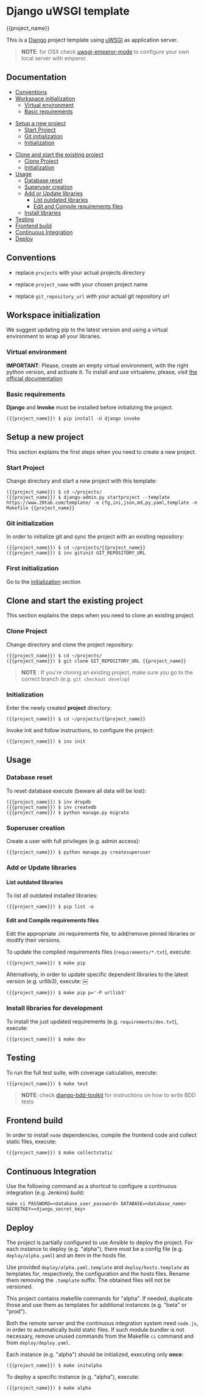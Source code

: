 # <!-- {% comment %} -->Django uWSGI template
<!-- {% endcomment %}--> {{project_name}}

This is a [Django](https://docs.djangoproject.com) project <!-- {% comment %} -->template<!-- {% endcomment %}--> using [uWSGI](https://uwsgi-docs.readthedocs.io) as application server.

> **NOTE**: for OSX check [uwsgi-emperor-mode](https://github.com/20tab/uwsgi-emperor-mode) to configure your own local server with emperor.

## Documentation

* [Conventions](#conventions)
* [Workspace initialization](#workspace-initialization)
    * [Virtual environment](#virtual-environment)
    * [Basic requirements](#basic-requirements)
<!-- {% comment %} -->
* [Setup a new project](#setup-a-new-project)
    * [Start Project](#start-project)
    * [Git initialization](#git-initialization)
    * [Initialization](#first-initialization)
<!-- {% endcomment %} -->
* [Clone and start the existing project](#clone-and-start-the-existing-project)
    * [Clone Project](#clone-project)
    * [Initialization](#initialization)
* [Usage](#usage)
    * [Database reset](#database-reset)
    * [Superuser creation](#superuser-creation)
    * [Add or Update libraries](#add-or-update-libraries)
        * [List outdated libraries](#list-outdated-libraries)
        * [Edit and Compile requirements files](#edit-and-compile-requirements-files)
    * [Install libraries](#install-libraries)
* [Testing](#testing)
* [Frontend build](#frontend-build)
* [Continuous Integration](#continuous-integration)
* [Deploy](#deploy)

## Conventions

- replace `projects` with your actual projects directory
<!-- {% comment %} -->
- replace `project_name` with your chosen project name

- replace `git_repository_url` with your actual git repository url
<!-- {% endcomment %} -->
## Workspace initialization

We suggest updating pip to the latest version and using a virtual environment to wrap all your libraries.

### Virtual environment

**IMPORTANT**: Please, create an empty virtual environment, with the right python version, and activate it.
To install and use virtualenv, please, visit [the official documentation](https://virtualenv.pypa.io)

### Basic requirements

**Django** and **Invoke** must be installed before initializing the project.

```shell
({{project_name}}) $ pip install -U django invoke
```

<!-- {% comment %} -->
## Setup a new project

This section explains the first steps when you need to create a new project.

### Start Project

Change directory and start a new project with this template:

```shell
({{project_name}}) $ cd ~/projects/
({{project_name}}) $ django-admin.py startproject --template https://www.20tab.com/template/ -e cfg,ini,json,md,py,yaml,template -n Makefile {{project_name}}
```

### Git initialization

In order to initialize git and sync the project with an existing repository:

```shell
({{project_name}}) $ cd ~/projects/{{project_name}}
({{project_name}}) $ inv gitinit GIT_REPOSITORY_URL
```

### First initialization

Go to the [initialization](#initialization) section
<!-- {% endcomment %} -->

## Clone and start the existing project

This section explains the steps when you need to clone an existing project.

### Clone Project

Change directory and clone the project repository:

```shell
({{project_name}}) $ cd ~/projects/
({{project_name}}) $ git clone GIT_REPOSITORY_URL {{project_name}}
```

> **NOTE** : If you're cloning an existing project, make sure you go to the correct branch (e.g. `git checkout develop`)

### Initialization

Enter the newly created **project** directory:

```shell
({{project_name}}) $ cd ~/projects/{{project_name}}
```

Invoke init and follow instructions, to configure the project:

```shell
({{project_name}}) $ inv init
```

## Usage

### Database reset

To reset database execute (beware all data will be lost):

```shell
({{project_name}}) $ inv dropdb
({{project_name}}) $ inv createdb
({{project_name}}) $ python manage.py migrate
```

### Superuser creation

Create a user with full privileges (e.g. admin access):

```shell
({{project_name}}) $ python manage.py createsuperuser
```

### Add or Update libraries

#### List outdated libraries

To list all outdated installed libraries:

```shell
({{project_name}}) $ pip list -o
```

#### Edit and Compile requirements files

Edit the appropriate .ini requirements file, to add/remove pinned libraries or modify their versions.

To update the compiled requirements files (`requirements/*.txt`), execute:

```shell
({{project_name}}) $ make pip
```

Alternatively, in order to update specific dependent libraries to the latest version (e.g. urllib3), execute:
￼
```shell
({{project_name}}) $ make pip p='-P urllib3'
```

### Install libraries for development

To install the just updated requirements (e.g. `requirements/dev.txt`), execute:

```shell
({{project_name}}) $ make dev
```

## Testing

To run the full test suite, with coverage calculation, execute:

```shell
({{project_name}}) $ make test
```

> **NOTE**:  check [django-bdd-toolkit](https://github.com/20tab/django-bdd-toolkit) for instructions on how to write BDD tests

## Frontend build

In order to install `node` dependencies, compile the frontend code and collect static files, execute:

```shell
({{project_name}}) $ make collectstatic
```

## Continuous Integration

Use the following command as a shortcut to configure a continuous integration (e.g. Jenkins) build:

```shell
make ci PASSWORD=<database_user_password> DATABASE=<database_name> SECRETKEY=<django_secret_key>
```

## Deploy

The project is partially configured to use Ansible to deploy the project. For each instance to deploy (e.g. "alpha"), there must be a config file (e.g. `deploy/alpha.yaml`) and an item in the hosts file.

Use provided `deploy/alpha.yaml.template` and `deploy/hosts.template` as templates for, respectively, the configuration and the hosts files. Rename them removing the `.template` suffix. The obtained files will not be versioned.

This project contains makefile commands for "alpha". If needed, duplicate those and use them as templates for additional instances (e.g. "beta" or "prod").

Both the remote server and the continuous integration system need `node.js`, in order to automatically build static files. If such module bundler is not necessary, remove unused commands from the Makefile `ci` command and from `deploy/deploy.yaml`.

Each instance (e.g. "alpha") should be initialized, executing only **once**:

```shell
({{project_name}}) $ make initalpha
```

To deploy a specific instance (e.g. "alpha"), execute:

```shell
({{project_name}}) $ make alpha
```
